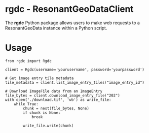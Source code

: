 # rgdc - ResonantGeoDataClient

The **rgdc** Python package allows users to make web requests to a ResonantGeoData instance within a Python script.

# Usage
```
from rgdc import Rgdc

client = Rgdc(username='yourusername', password='yourpassword')

# Get image entry tile metadata
tile_metadata = client.list_image_entry_tiles("image_entry_id")

# Download ImageFile data from an ImageEntry
file_bytes = client.download_image_entry_file("202")
with open('./download.tif', 'wb') as write_file:
    while True:
        chunk = next(file_bytes, None)
        if chunk is None:
            break

        write_file.write(chunk)
```
